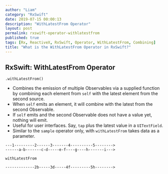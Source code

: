 ```yaml
---
author: "Liam"
category: "RxSwift"
date: 2019-07-15 00:00:13
description: "WithLatestFrom Operator"
layout: post
permalink: rxswift-operator-withlatestfrom
published: true
tags: [Rx, ReactiveX, RxSwift, Operator, WithLatestFrom, Combining]
title: "What is the WithLatestFrom Operator in RxSwift?"
---
```


## RxSwift: WithLatestFrom Operator

`.withLatestFrom()`

- Combines the emission of multiple Observables via a supplied function by combining each element from `self` with the latest element from the second source.
- When `self` emits an element, it will combine with the latest from the second Observable.
- If `self` emits and the second Observable does not have a value yet, nothing will emit.
- Useful for user interfaces. Say, `tap` plus the latest value in a `UITextField`.
- Similar to the `sample` operator only, with `withLatestFrom` takes data as a parameter.

```
---1---------2------3-------4----------5-------->
------a-b-------c-d-----e-f----g----h-------i--->

withLatestFrom

-------------2b-----3d-----4f---------5h-------->
```
